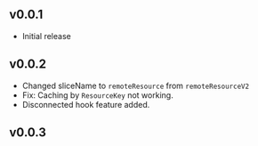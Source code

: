 ## v0.0.1
- Initial release

## v0.0.2
 - Changed sliceName to `remoteResource` from `remoteResourceV2`
 - Fix: Caching by `ResourceKey` not working.
 - Disconnected hook feature added.

## v0.0.3